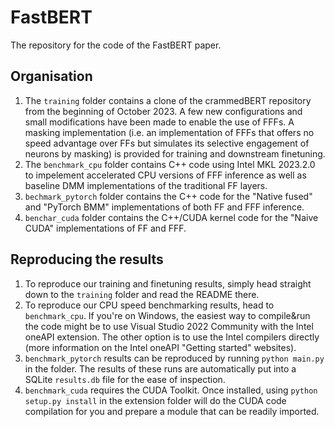 # FastBERT
The repository for the code of the FastBERT paper.

## Organisation

1. The `training` folder contains a clone of the crammedBERT repository from the beginning of October 2023. A few new configurations and small modifications have been made to enable the use of FFFs. A masking implementation (i.e. an implementation of FFFs that offers no speed advantage over FFs but simulates its selective engagement of neurons by masking) is provided for training and downstream finetuning.
2. The `benchmark_cpu` folder contains C++ code using Intel MKL 2023.2.0 to impelement accelerated CPU versions of FFF inference as well as baseline DMM implementations of the traditional FF layers.
3. `bechmark_pytorch` folder contains the C++ code for the "Native fused" and "PyTorch BMM" implementations of both FF and FFF inference.
4. `benchar_cuda` folder contains the C++/CUDA kernel code for the "Naive CUDA" implementations of FF and FFF.

## Reproducing the results

1. To reproduce our training and finetuning results, simply head straight down to the `training` folder and read the README there.
2. To reproduce our CPU speed benchmarking results, head to `benchmark_cpu`. If you're on Windows, the easiest way to compile&run the code might be to use Visual Studio 2022 Community with the Intel oneAPI extension. The other option is to use the Intel compilers directly (more information on the Intel oneAPI "Getting started" websites).
3. `benchmark_pytorch` results can be reproduced by running `python main.py` in the folder. The results of these runs are automatically put into a SQLite `results.db` file for the ease of inspection.
4. `benchmark_cuda` requires the CUDA Toolkit. Once installed, using `python setup.py install` in the extension folder will do the CUDA code compilation for you and prepare a module that can be readily imported.